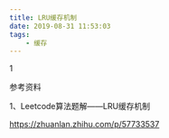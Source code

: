 ```yaml
---
title: LRU缓存机制
date: 2019-08-31 11:53:03
tags:
	- 缓存
---
```


1



参考资料

1、Leetcode算法题解——LRU缓存机制

https://zhuanlan.zhihu.com/p/57733537